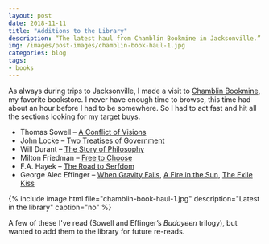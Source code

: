 ```yaml
---
layout: post
date: 2018-11-11
title: "Additions to the Library"
description: “The latest haul from Chamblin Bookmine in Jacksonville.”
img: /images/post-images/chamblin-book-haul-1.jpg
categories: blog
tags:
- books
---
```


As always during trips to Jacksonville, I made a visit to [Chamblin Bookmine](http://chamblinbookmine.com/default.aspx "Chamblin Bookmine"), my favorite bookstore. I never have enough time to browse, this time had about an hour before I had to be somewhere. So I had to act fast and hit all the sections looking for my target buys.

* Thomas Sowell – [A Conflict of Visions](https://www.goodreads.com/book/show/3047 "Conflict of Visions")
* John Locke – [Two Treatises of Government](https://www.goodreads.com/book/show/364550 "Two Treatises of Government")
* Will Durant – [The Story of Philosophy](https://www.goodreads.com/book/show/31795 "The Story of Philosophy")
* Milton Friedman – [Free to Choose](https://www.goodreads.com/book/show/97820 "Free to Choose")
* F.A. Hayek – [The Road to Serfdom](https://www.goodreads.com/book/show/299215 "The Road to Serfdom")
* George Alec Effinger – [When Gravity Fails](https://www.goodreads.com/book/show/132694 "When Gravity Fails"), [A Fire in the Sun](https://www.goodreads.com/book/show/358991 "A Fire in the Sun"), [The Exile Kiss](https://www.goodreads.com/book/show/358990 "The Exile Kiss")

{% include image.html file="chamblin-book-haul-1.jpg" description="Latest in the library" caption="no" %}

A few of these I've read (Sowell and Effinger’s _Budayeen_ trilogy), but wanted to add them to the library for future re-reads.
